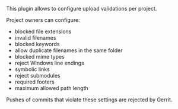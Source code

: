 This plugin allows to configure upload validations per project.

Project owners can configure:

- blocked file extensions
- invalid filenames
- blocked keywords
- allow duplicate filenames in the same folder
- blocked mime types
- reject Windows line endings
- symbolic links
- reject submodules
- required footers
- maximum allowed path length

Pushes of commits that violate these settings are rejected by Gerrit.
